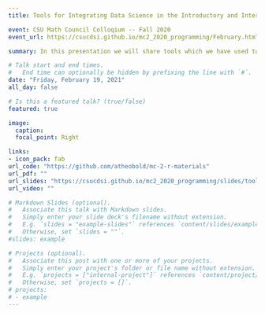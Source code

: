 ```yaml
---
title: Tools for Integrating Data Science in the Introductory and Intermediate Statistics Classroom

event: CSU Math Council Colloqium -- Fall 2020
event_url: https://csucdsi.github.io/mc2_2020_programming/February.html

summary: In this presentation we will share tools which we have used to integrate data science concepts into Introductory and Intermediate Statistics courses. We will discuss tools and activities which scaffold student’s learning of programming in R, namely shiny apps, learnr tutorials, RStudio Cloud, and downloading R and RStudio locally.

# Talk start and end times.
#   End time can optionally be hidden by prefixing the line with `#`.
date: "Friday, February 19, 2021"
all_day: false

# Is this a featured talk? (true/false)
featured: true

image:
  caption: 
  focal_point: Right

links:
- icon_pack: fab
url_code: "https://github.com/atheobold/mc-2-r-materials"
url_pdf: ""
url_slides: "https://csucdsi.github.io/mc2_2020_programming/slides/tools4R_MC2.pdf"
url_video: ""

# Markdown Slides (optional).
#   Associate this talk with Markdown slides.
#   Simply enter your slide deck's filename without extension.
#   E.g. `slides = "example-slides"` references `content/slides/example-slides.md`.
#   Otherwise, set `slides = ""`.
#slides: example

# Projects (optional).
#   Associate this post with one or more of your projects.
#   Simply enter your project's folder or file name without extension.
#   E.g. `projects = ["internal-project"]` references `content/project/deep-learning/index.md`.
#   Otherwise, set `projects = []`.
# projects:
# - example
---
```

